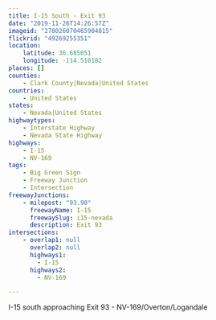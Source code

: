 ```yaml
---
title: I-15 South - Exit 93
date: "2019-11-26T14:26:57Z"
imageid: "278026070465904815"
flickrid: "49269255351"
location:
    latitude: 36.685051
    longitude: -114.510182
places: []
counties:
    - Clark County|Nevada|United States
countries:
    - United States
states:
    - Nevada|United States
highwaytypes:
    - Interstate Highway
    - Nevada State Highway
highways:
    - I-15
    - NV-169
tags:
    - Big Green Sign
    - Freeway Junction
    - Intersection
freewayJunctions:
    - milepost: "93.90"
      freewayName: I-15
      freewaySlug: i15-nevada
      description: Exit 93
intersections:
    - overlap1: null
      overlap2: null
      highways1:
        - I-15
      highways2:
        - NV-169

---
```

I-15 south approaching Exit 93 - NV-169/Overton/Logandale